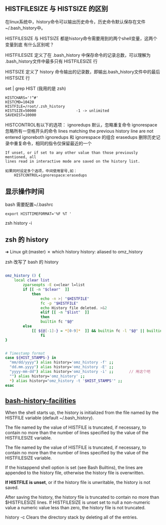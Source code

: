 
## HISTFILESIZE 与 HISTSIZE 的区别

在linux系统中，history命令可以输出历史命令，历史命令默认保存在文件
~/.bash_history中。

HISTFILESIZE 与 HISTSIZE 都是history命令需要用到的两个shell变量，这两个变量到底
有什么区别呢？

HISTFILESIZE 定义了在 .bash_history 中保存命令的记录总数，可以理解为
.bash_history文件中最多只有 HISTFILESIZE 行

HISTSIZE 定义了 history 命令输出的记录数，即输出.bash_history文件中的最后
HISTSIZE 行



set | grep HIST (我用的是 zsh)

```
HISTCHARS='!^#'
HISTCMD=10420
HISTFILE=/root/.zsh_history
HISTSIZE=50000                  -1 -> unlimited
SAVEHIST=10000
```

HISTCONTROL有以下的选项：
    ignoredups         默认，忽略重复命令
    ignorespace        忽略所有一空格开头的命令  lines matching the previous history line are not entered
    ignoreboth         ignoredups 和 ignorespace 的组合
    erasedups          删除历史记录中重复命令，相同的指令仅保留最近的一个

    If unset, or if set to any other value than those previously mentioned, all
    lines read in interactive mode are saved on the history list.

    如果同时设定多个选项，中间使用冒号,如：
        HISTCONTROL=ignorespace:erasedups









## 显示操作时间

bash
    需要配置~/.bashrc

    export HISTTIMEFORMAT='%F %T '

zsh
    history -i



## zsh 的 history

➜  Linux git:(master) ✗ which history
history: aliased to omz_history


zsh 改写了 bash 的 history 


```  /root/.oh-my-zsh/lib/history.zsh

omz_history () {
    local clear list
        zparseopts -E c=clear l=list
        if [[ -n "$clear"  ]]
            then
                echo -n >| "$HISTFILE"
                fc -p "$HISTFILE"
                echo History file deleted. >&2
                elif [[ -n "$list"  ]]
                then
                builtin fc "$@"
        else
            [[ ${@[-1]-} = *[0-9]*  ]] && builtin fc -l "$@" || builtin fc -l "$@" 1
                fi
}


# Timestamp format
case ${HIST_STAMPS-} in
  "mm/dd/yyyy") alias history='omz_history -f' ;;
  "dd.mm.yyyy") alias history='omz_history -E' ;;
  "yyyy-mm-dd") alias history='omz_history -i' ;;       // 用这个吧
  "") alias history='omz_history' ;;
  *) alias history="omz_history -t '$HIST_STAMPS'" ;;
esac


```





## [bash-history-facilities](https://www.gnu.org/software/bash/manual/html_node/Bash-History-Facilities.html)

When the shell starts up, the history is initialized from the file named by the
HISTFILE variable (default ~/.bash_history). 

The file named by the value of HISTFILE is truncated, if necessary, to contain
no more than the number of lines specified by the value of the HISTFILESIZE
variable.

The file named by the value of HISTFILE is truncated, if necessary, to contain
no more than the number of lines specified by the value of the HISTFILESIZE
variable.

If the histappend shell option is set (see Bash Builtins), the lines are
appended to the history file, otherwise the history file is overwritten. 

**If HISTFILE is unset**, or if the history file is unwritable, the history is
not saved.

After saving the history, the history file is truncated to contain no more than
$HISTFILESIZE lines. If HISTFILESIZE is
    unset
    set to null
    a non-numeric value
    a numeric value less than zero,
the history file is not truncated.


history
    -c     Clears the directory stack by deleting all of the entries.




